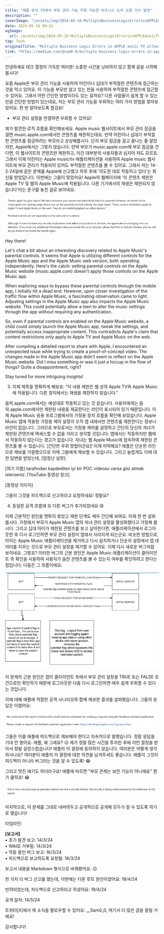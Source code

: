 ```yaml
---
title: "애플 뮤직 TV에서 부모 관리 기능 우회 가능한 비즈니스 논리 오류 다수 발견"
description: ""
coverImage: "/assets/img/2024-05-16-MultipleBusinessLogicErrorsinAPPLEmusicTVallowingbypassofparentalcontrols_0.png"
date: 2024-05-16 09:31
ogImage: 
  url: /assets/img/2024-05-16-MultipleBusinessLogicErrorsinAPPLEmusicTVallowingbypassofparentalcontrols_0.png
tag: Tech
originalTitle: "Multiple Business Logic Errors in APPLE music TV allowing bypass of parental controls"
link: "https://medium.com/@sam0-0/multiple-business-logic-errors-in-apple-music-tv-allowing-bypass-of-parental-controls-0d870d4870c5"
---
```



안녕하세요 테크 열정이 가득한 여러분! 소중한 시간을 낭비하지 않고 함께 글을 시작해봅시다!

요즘 Apple은 부모 관리 기능을 사용하여 어린이나 십대가 부적절한 콘텐츠에 접근하는 것을 막고 있어요. 이 기능을 부모만 알고 있는 핀을 사용하여 부적절한 콘텐츠에 접근할 수 있어요. 그래서 어떤 간단한 방법이라도 있는 걸까요? 다른 사람들이 쉽게 할 수 있는 만큼 간단한 방법이 있는데요, 저는 부모 관리 기능을 우회하는 여러 가지 방법을 찾아보았어요. 한 번 알아보도록 할깅요!

- 부모 관리 설정을 연결하면 우회할 수 있어요!

제가 발견한 로직 흐름을 확인해보세요. Apple music 웹사이트에서 부모 관리 잠금을 걸면 music.apple.com에서만 콘텐츠를 제한하는데요. 만약 어린이나 십대가 부적절한 콘텐츠를 잠금하려는 부모라고 상상해봅시다. 단지 부모 잠금을 걸고 끝나는 줄 알았지만, Apple에서는 그렇지 않습니다. 만약 부모가 music.apple.com에 부모 잠금을 건다면, 이 웹사이트의 콘텐츠만 제한하고, 이건 대부분의 사용자들과 심지어 저도 모르죠. 그래서 이제 어린이는 Apple music/tv 애플리케이션을 사용하여 Apple music 웹사이트에 부모 관리가 적용되어 있어도 부적절한 콘텐츠를 볼 수 있어요. 그래서 저는 14-3-24일에 같은 문제를 Apple에 신고했고 하루 후에 '의도한 대로 작동하고 있다'는 회신을 받았답니다. 이번에는 그들이 맞았어요! Apple의 웹페이지에 '이 콘텐츠 제한은 Apple TV 및 웹의 Apple Music에 적용됩니다. 다른 기기에서의 재생은 제한되지 않습니다'라는 문구를 놓친 걸로 보이네요.



![Image](/assets/img/2024-05-16-MultipleBusinessLogicErrorsinAPPLEmusicTVallowingbypassofparentalcontrols_0.png)

Hey there!

Let's chat a bit about an interesting discovery related to Apple Music's parental controls. It seems that Apple is utilizing different controls for the Apple Music app and the Apple Music web version, both operating independently. Here's the catch: setting parental controls on the Apple Music website (music.apple.com) doesn't apply those controls on the Apple Music app. 

When exploring ways to bypass these parental controls through the mobile app, I initially hit a dead end. However, upon closer investigation of the traffic flow within Apple Music, a fascinating observation came to light. Adjusting settings in the Apple Music app also impacts the Apple Music website. This could potentially allow a teen to alter the music settings through the app without requiring any authentication. 

So, even if parental controls are enabled on the Apple Music website, a child could simply launch the Apple Music app, tweak the settings, and potentially access inappropriate content. This contradicts Apple's claim that content restrictions only apply to Apple TV and Apple Music on the web. 

After compiling a detailed report to share with Apple, I encountered an unexpected issue while trying to create a proof-of-concept video. The changes made in the Apple Music app didn't seem to reflect on the Apple Music website. Did I miss something or was it just a hiccup in the flow of things? Quite a disappointment, right?

Stay tuned for more intriguing insights!



3. 이제 제목을 명확하게 해보죠: “이 내용 제한은 웹 상의 Apple TV와 Apple Music에 적용됩니다. 다른 장치에서는 재생을 제한하지 않습니다.”

음악.apple.com에서는 예상대로 작동하고 있는 것 같습니다. 사용자에게는 음악.apple.com에서만 제한된 내용을 제공한다는 라인이 표시되어 있기 때문입니다. 이제 Apple Music 응용 프로그램에서의 가정용 장치 흐름을 확인해 보았습니다. Apple Music 앱에 적용된 가정용 제어 설정이 오직 앱 내에서만 콘텐츠를 제한한다는 정보나 라인이 없습니다. 그러므로 부모로서는 가정용 제어를 설정하고 간단히 당신의 자녀가 제한된 콘텐츠에 액세스할 수 없을 거라고 생각할 것입니다. 앱에서는 작동하지만 웹에서 작동하지 않는다는 경고가 없습니다. 자녀는 웹 Apple Music에 접속하여 제한된 콘텐츠를 볼 수 있습니다. [간단한 우회 방법이군요]! 이제 어떡해요? 애플은 단순한 라인으로 제보를 거절했으므로 이제 그들에게 제보할 수 있습니다. 그리고 놀랍게도 이에 대한 답변을 받았는데, [엄청난 실망]:

[여기 이름] tarafından kaydedilen iyi bir POC videosu varsa göz atmak isterseniz: [YouTube 동영상 링크]

<div>
[동영상 이미지]
</div>



그들이 그것을 피드백으로 신고하라고 요청하네요! 정말요?

4. 동일한 공격 흐름에 또 다른 버그가 추가되었네요 😵

이제 근본적인 원인을 명확히 찾았고 재현 단계도 매우 간단해 보여요. 이제 한 번 살펴봅시다. 가정에서 부모가 Apple Music 앱의 자녀 관리 설정을 활성화했다고 가정해 봅시다. 그리고 십대 아이가 제한된 콘텐츠를 보고 싶어한다면, 애플리케이션에서 로그아웃한 후 다시 로그인하면 부모 관리 설정이 앱에서 사라지게 되는군요. 비슷한 방법으로, 아이는 Apple Music 애플리케이션을 제거하고 다시 설치하거나 단순히 설정에서 앱 데이터를 지우는 것으로 부모 관리 설정을 제거할 수 있어요. 이제 다시 새로운 버그처럼 보이네요. 그렇죠? 이러한 버그의 근본 원인은 Apple Music 애플리케이션이 클라이언트 측 확인을 사용하여 사용자가 음란 콘텐츠를 볼 수 있는지 여부를 확인하려고 한다는 점입니다. 다음은 그 흐름이에요:

![피드백 이미지](/assets/img/2024-05-16-MultipleBusinessLogicErrorsinAPPLEmusicTVallowingbypassofparentalcontrols_2.png)



이 문제의 근본 원인은 앱이 클라이언트 측에서 부모 관리 설정을 TRUE 또는 FALSE 조건으로만 확인하기 때문에 로그아웃한 다음 다시 로그인하면 매우 쉽게 우회할 수 있다는 것입니다.

이에 대해 애플에 적절한 공격 시나리오와 함께 제보한 결과를 살펴봤습니다. 그들의 응답은 이랬어요:

![Multiple Business Logic Errors in APPLE music TV allowing bypass of parental controls](/assets/img/2024-05-16-MultipleBusinessLogicErrorsinAPPLEmusicTVallowingbypassofparentalcontrols_3.png) 

그들은 이를 애플에 피드백으로 제보해야 한다고 지속적으로 말했습니다. 정말 응답을 기대 안 했어요. 애플, 왜 그래요? 😥 제가 정말 많은 시간을 투자한 후에 이런 결정을 받아서 정말 실망스럽습니다! 애플의 이 결정에 동의하지 않습니다. 여러분은 어떻게 생각하시나요? 여러분이 애플의 이 결정에 대한 의견을 남겨주셔도 좋습니다. 애플이 그것이 피드백이 아니라 버그라는 것을 알 수 있도록! 😂



그리고 멋진 얘기도 하더라구요! 애플에 따르면 "부모 관제는 보안 기능이 아니에요" 뭔가 쿨하죠! 😂

![이미지](/assets/img/2024-05-16-MultipleBusinessLogicErrorsinAPPLEmusicTVallowingbypassofparentalcontrols_4.png)

마지막으로, 이 문제를 그대로 내버려두고 공개적으로 공개해 모두가 알 수 있도록 하기로 했습니다!

타임라인:



**[보고서]**  
▪ 초기 발견 보고: 14/3/24  
▪ WAI로 거부됨: 14/3/24  
▪ 작동 중인 버그 보고: 16/3/24  
▪ 피드백으로 보고하도록 요청됨: 16/3/24  

보고서 내용을 Markdown 형식으로 바꿔봤어요. 😉



한 가지 더 버그 신고를 했는데, 이번에는 다른 루트 원인이었어요: 18/4/24

반려되었는데, 피드백으로 신고하라고 하셨어요: 19/4/24

공개 일자: 14/5/24

트위터[X]에서 제 소식을 팔로우할 수 있어요: __Sam0_0, 여기서 더 많은 글을 올릴 거에요!



감사합니다!